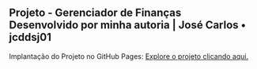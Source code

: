## Projeto - Gerenciador de Finanças <br> Desenvolvido por minha autoria | José Carlos • jcddsj01

Implantação do Projeto no GitHub Pages: [Explore o projeto clicando aqui.](https://jcddsj01.github.io/gerenciador-financa/)
